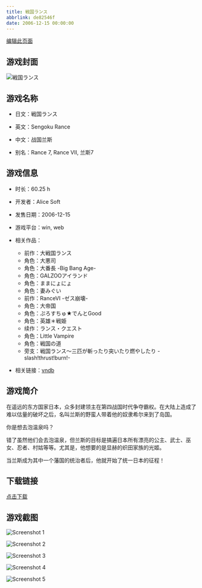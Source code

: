 ```yaml
---
title: 戦国ランス
abbrlink: de82546f
date: 2006-12-15 00:00:00
---
```

[编辑此页面](https://github.com/ACG-3/ADV3-source/blob/main/source/_posts/games/%E6%88%A6%E5%9B%BD%E3%83%A9%E3%83%B3%E3%82%B9.md)

## 游戏封面

![戦国ランス](https%3A//pan.timero.xyz/onedrive/img_lib_001/%E6%88%A6%E5%9B%BD%E3%83%A9%E3%83%B3%E3%82%B9_cover.avif)


## 游戏名称

- 日文：戦国ランス
- 英文：Sengoku Rance
- 中文：战国兰斯

- 别名：Rance 7, Rance VII, 兰斯7


## 游戏信息

- 时长：60.25 h
- 开发者：Alice Soft
- 发售日期：2006-12-15
- 游戏平台：win, web
- 相关作品：
   - 前作：大戦国ランス
   - 角色：大悪司
   - 角色：大番長 -Big Bang Age-
   - 角色：GALZOOアイランド
   - 角色：ままにょにょ
   - 角色：妻みぐい
   - 前作：RanceVI -ゼス崩壊-
   - 角色：大帝国
   - 角色：ぷろすちゅ★でんとGood
   - 角色：英雄＊戦姫
   - 续作：ランス・クエスト
   - 角色：Little Vampire
   - 角色：戦国の道
   - 旁支：戦国ランス～三匹が斬ったり突いたり燃やしたり -slash!thrust!burn!-

- 相关链接：[vndb](https://vndb.org/v487)


## 游戏简介

在遥远的东方国家日本，众多封建领主在第四战国时代争夺霸权。在大陆上造成了难以估量的破坏之后，名叫兰斯的野蛮人带着他的奴隶希尔来到了岛国。

你是想去泡温泉吗？

错了虽然他们会去泡温泉，但兰斯的目标是搞遍日本所有漂亮的公主、武士、巫女、忍者、村姑等等。尤其是，他想要的是显赫的织田家族的光姬。

当兰斯成为其中一个藩国的统治者后，他就开始了统一日本的征程！




## 下载链接

[点击下载](https://pan.timero.xyz/onedrive/adv_lib_001/%E6%88%A6%E5%9B%BD%E3%83%A9%E3%83%B3%E3%82%B9)


## 游戏截图


![Screenshot 1](https%3A//pan.timero.xyz/onedrive/img_lib_001/%E6%88%A6%E5%9B%BD%E3%83%A9%E3%83%B3%E3%82%B9_Screenshot_1.avif)

![Screenshot 2](https%3A//pan.timero.xyz/onedrive/img_lib_001/%E6%88%A6%E5%9B%BD%E3%83%A9%E3%83%B3%E3%82%B9_Screenshot_2.avif)

![Screenshot 3](https%3A//pan.timero.xyz/onedrive/img_lib_001/%E6%88%A6%E5%9B%BD%E3%83%A9%E3%83%B3%E3%82%B9_Screenshot_3.avif)

![Screenshot 4](https%3A//pan.timero.xyz/onedrive/img_lib_001/%E6%88%A6%E5%9B%BD%E3%83%A9%E3%83%B3%E3%82%B9_Screenshot_4.avif)

![Screenshot 5](https%3A//pan.timero.xyz/onedrive/img_lib_001/%E6%88%A6%E5%9B%BD%E3%83%A9%E3%83%B3%E3%82%B9_Screenshot_5.avif)

